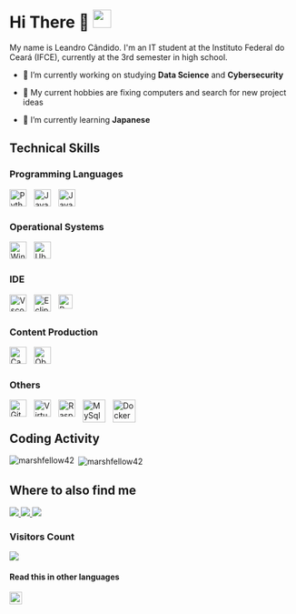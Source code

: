 # Hi There 👋 <img width="32px" src="https://www.dropbox.com/scl/fi/t0fdbefjb6efm62yvo2es/wave.gif?rlkey=znc799qnmeebj28nud3mgxs1j&raw=1" />

My name is Leandro Cândido. I'm an IT student at the Instituto Federal do Ceará (IFCE), currently at the 3rd semester in high school.

- 🔭 I’m currently working on studying **Data Science** and **Cybersecurity**

- 💬 My current hobbies are fixing computers and search for new project ideas

- 🌱 I’m currently learning **Japanese**

## Technical Skills

### Programming Languages
<img align="left" alt="Python" width="30px" style="padding-right:10px;" src="https://cdn.jsdelivr.net/gh/devicons/devicon/icons/python/python-original.svg" />
<img align="left" alt="JavaScript" width="30px" style="padding-right:10px;" src="https://cdn.jsdelivr.net/gh/devicons/devicon/icons/javascript/javascript-plain.svg" />
<img align="left" alt="Java" width="30px" style="padding-right:10px;" src="https://cdn.jsdelivr.net/gh/devicons/devicon/icons/java/java-original.svg"/>

<br/>

#

### Operational Systems
<img align="left" alt="Windows" width="30px" style="padding-right:10px;" src="https://cdn.jsdelivr.net/gh/devicons/devicon/icons/windows8/windows8-original.svg" />
<img align="left" alt="Ubuntu" width="30px" style="padding-right:10px;" src="https://cdn.jsdelivr.net/gh/devicons/devicon/icons/ubuntu/ubuntu-plain.svg" />

<br/>

#

### IDE
<img align="left" alt="Vscode" width="30px" style="padding-right:10px;" src="https://cdn.jsdelivr.net/gh/devicons/devicon/icons/vscode/vscode-original.svg" />
<img align="left" alt="Eclipse" width="30px" style="padding-right:10px;" src="https://www.dropbox.com/scl/fi/9ybh7w2mhlw8kygx7474o/NicePng_eclipse-png_2648074.png?rlkey=d1p9fh40dniiy6jw477phrp1x&raw=1" />
<img align="left" alt="Replit" width="25px" style="padding-right:10px;" src="https://www.dropbox.com/scl/fi/e5tunwm4smfrihy1hz589/replit-icon-logo-A666709FE9-seeklogo.com.png?rlkey=z4mhbcj8mvwsfu7gt5c2hh0ju&raw=1" />

<br/>

#

### Content Production
<img align="left" alt="Canva" width="30px" style="padding-right:10px;" src="https://upload.wikimedia.org/wikipedia/commons/0/08/Canva_icon_2021.svg" />
<img align="left" alt="Obsidian" width="30px" style="padding-right:10px;" src="https://upload.wikimedia.org/wikipedia/commons/1/10/2023_Obsidian_logo.svg" />

<br/>

#

### Others
<img align="left" alt="Git" width="30px" style="padding-right:10px;" src="https://cdn.jsdelivr.net/gh/devicons/devicon/icons/git/git-original.svg" />
<img align="left" alt="VirtualBox" width="30px" style="padding-right:10px;" src="https://www.dropbox.com/scl/fi/w4rtkjwc4fqb4r68nfiak/Virtualbox_logo.png?rlkey=5acg55xmg19srs1qf5880mrs6&raw=1" />
<img align="left" alt="Raspberry Pi" width="30px" style="padding-right:10px;" src="https://cdn.jsdelivr.net/gh/devicons/devicon/icons/raspberrypi/raspberrypi-original.svg" />
<img align="left" alt="MySql" width="40px" style="padding-right:10px;" src="https://cdn.jsdelivr.net/gh/devicons/devicon/icons/mysql/mysql-original-wordmark.svg" />
<img align="left" alt="Docker" width="40px" style="padding-right:10px;" src="https://cdn.jsdelivr.net/gh/devicons/devicon/icons/docker/docker-original.svg" />

<br/>

#

## Coding Activity
<p><img align="left" src="https://github-readme-stats.vercel.app/api/top-langs?username=marshfellow42&show_icons=true&locale=en&layout=compact&theme=algolia&hide_border=true" alt="marshfellow42" /></p>

<p>&nbsp;<img align="center" src="https://github-readme-stats.vercel.app/api?username=marshfellow42&show_icons=true&locale=en&theme=algolia&hide_border=true" alt="marshfellow42" /></p>

## Where to also find me
<div align="left"> 
<a href="https://www.linkedin.com/in/lc897/" ><img src="https://img.shields.io/badge/-LinkedIn-%230077B5?style=for-the-badge&logo=linkedin&logoColor=white" style="padding-right:10px ></a> 
</div>

<div align="left">
<a href="mailto:leandrocandido6@protonmail.com"> <img src="https://img.shields.io/badge/ProtonMail-8B89CC?style=for-the-badge&logo=protonmail&logoColor=white" style="padding-right:10px ></a> 
</div>

<div align="left">
<a href="https://leetcode.com/marshfellow42/"> <img src="https://img.shields.io/badge/LeetCode-000000?style=for-the-badge&logo=LeetCode&logoColor=#d16c06" ></a> 
</div>

### Visitors Count
![](https://komarev.com/ghpvc/?username=marshfellow42&style=flat-square)

#### Read this in other languages
<kbd>[<img title="Português" alt="Português" src="https://cdn.staticaly.com/gh/hjnilsson/country-flags/master/svg/br.svg" width="22">](Translations/README_pt-br.md)</kbd>
